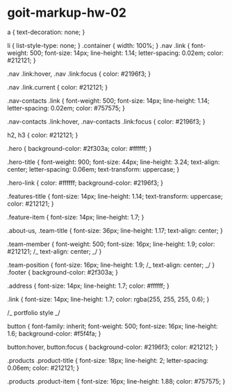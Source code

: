 # goit-markup-hw-02

<!-- body { background-color: #ffffff; color: #757575; font-family: Roboto,
sans-serif; letter-spacing: 0.03em; } -->

a { text-decoration: none; }

li { list-style-type: none; } .container { width: 100%; } .nav .link {
font-weight: 500; font-size: 14px; line-height: 1.14; letter-spacing: 0.02em;
color: #212121; }

.nav .link:hover, .nav .link:focus { color: #2196f3; }

.nav .link.current { color: #212121; }

.nav-contacts .link { font-weight: 500; font-size: 14px; line-height: 1.14;
letter-spacing: 0.02em; color: #757575; }

.nav-contacts .link:hover, .nav-contacts .link:focus { color: #2196f3; }

h2, h3 { color: #212121; }

.hero { background-color: #2f303a; color: #ffffff; }

.hero-title { font-weight: 900; font-size: 44px; line-height: 3.24; text-align:
center; letter-spacing: 0.06em; text-transform: uppercase; }

.hero-link { color: #ffffff; background-color: #2196f3; }

.features-title { font-size: 14px; line-height: 1.14; text-transform: uppercase;
color: #212121; }

.feature-item { font-size: 14px; line-height: 1.7; }

.about-us, .team-title { font-size: 36px; line-height: 1.17; text-align: center;
}

.team-member { font-weight: 500; font-size: 16px; line-height: 1.9; color:
#212121; /_ text-align: center; _/ }

.team-position { font-size: 16px; line-height: 1.9; /_ text-align: center; _/ }
.footer { background-color: #2f303a; }

.address { font-size: 14px; line-height: 1.7; color: #ffffff; }

.link { font-size: 14px; line-height: 1.7; color: rgba(255, 255, 255, 0.6); }

<!--
.logo {
  font-family: Raleway;
  font-weight: 700;
  font-size: 26px;
  line-height: 1.19;
  color: #ffffff;
} -->

<!-- .accent { color: #2196f3; } -->

/_ portfolio style _/

button { font-family: inherit; font-weight: 500; font-size: 16px; line-height:
1.6; background-color: #f5f4fa; }

button:hover, button:focus { background-color: #2196f3; color: #212121; }

.products .product-title { font-size: 18px; line-height: 2; letter-spacing:
0.06em; color: #212121; }

.products .product-item { font-size: 16px; line-height: 1.88; color: #757575; }
